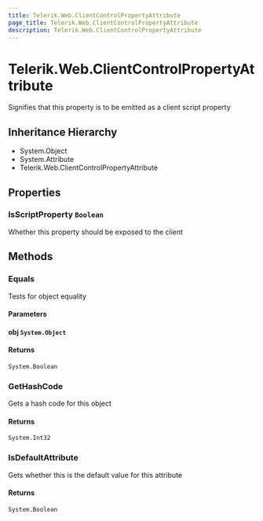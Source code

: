```yaml
---
title: Telerik.Web.ClientControlPropertyAttribute
page_title: Telerik.Web.ClientControlPropertyAttribute
description: Telerik.Web.ClientControlPropertyAttribute
---
```


# Telerik.Web.ClientControlPropertyAttribute

Signifies that this property is to be emitted as a client script property

## Inheritance Hierarchy

* System.Object
* System.Attribute
* Telerik.Web.ClientControlPropertyAttribute

## Properties

###  IsScriptProperty `Boolean`

Whether this property should be exposed to the client

## Methods

###  Equals

Tests for object equality

#### Parameters

#### obj `System.Object`

#### Returns

`System.Boolean` 

###  GetHashCode

Gets a hash code for this object

#### Returns

`System.Int32` 

###  IsDefaultAttribute

Gets whether this is the default value for this attribute

#### Returns

`System.Boolean` 

